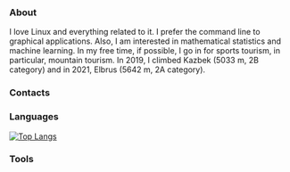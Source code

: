 ### About

I love Linux and everything related to it. I prefer the command line to graphical applications.
Also, I am interested in mathematical statistics and machine learning.
In my free time, if possible, I go in for sports tourism, in particular, mountain tourism. In 2019,
I climbed Kazbek (5033 m, 2B category) and in 2021, Elbrus (5642 m, 2A category).

### Contacts

### Languages

[![Top Langs](https://github-readme-stats.vercel.app/api/top-langs/?username=rustbas&size_weight=0.5&count_weight=0.5&hide=jupyter%20notebook,html)](https://github.com/anuraghazra/github-readme-stats)

### Tools

